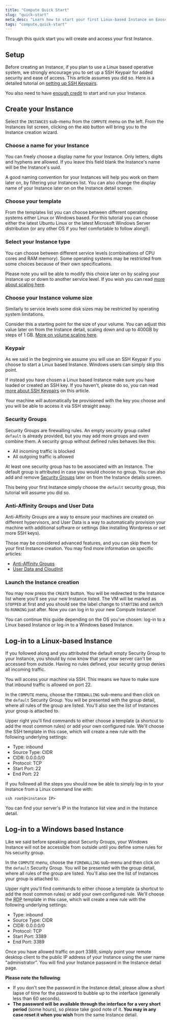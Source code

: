 ```yaml
---
title: "Compute Quick Start"
slug: "quick-start"
meta_desc: "Learn how to start your first Linux-based Instance on Exoscale Compute and connect via SSH, or how to deploy a Windows Instance and access it with RDP"
tags: "compute,quick-start"
---
```


Through this quick start you will create and access your first Instance.

## Setup

Before creating an Instance, if you plan to use a Linux based operative system,
we strongly encourage you to set up a SSH Keypair for added security and ease of
access. This article assumes you did so.
Here is a detailed tutorial on
[setting up SSH Keypairs](/documentation/compute/ssh-keypairs/).

You also need to have
[enough credit](/documentation/platform/operate-on-platform/) to start and run your
Instance.

## Create your Instance

Select the `INSTANCES` sub-menu from the `COMPUTE` menu on the left.
From the Instances list screen, clicking on the `ADD` button will bring you to
the Instance creation wizard.

### Choose a name for your Instance

You can freely choose a display name for your Instance. Only letters, digits and
hyphens are allowed. If you leave this field blank the Instance's name will be
the Instance's uuid.

A good naming convention for your Instances will help you work on them later on,
by filtering your Instances list. You can also change the display name of your
Instance later on on the Instance detail screen.

### Choose your template

From the templates list you can choose between different operating systems
either Linux or Windows based. For this tutorial you can choose either the
latest Ubuntu Linux or the latest Microsoft Windows Server distribution
(or any other OS if you feel comfortable to follow along!).

### Select your Instance type

You can choose between different service levels (combinations of CPU cores and
RAM memory). Some operating systems may be restricted from some choices because
of their own specifications.

Please note you will be able to modify this choice later on by scaling your
Instance up or down to another service level. If you wish you can read
[more about scaling here](/documentation/compute/instance-scaling/).

### Choose your Instance volume size

Similarly to service levels some disk sizes may be restricted by operating
system limitations.

Consider this a starting point for the size of your volume. You can adjust this
value later on from the Instance detail, scaling down and up to 400GB by steps
of 1 GB.
[More on volume scaling here](/documentation/compute/instance-scaling/).

### Keypair

As we said in the beginning we assume you will use an SSH Keypair if you choose
to start a Linux based Instance. Windows users can simply skip this point.

If instead you have chosen a Linux based Instance make sure you have loaded or
created an SSH key. If you haven't, please do so, you can read
[more about SSH Keypairs](/documentation/compute/ssh-keypairs/)
on this article.

Your machine will automatically be provisioned with the key you choose and you
will be able to access it via SSH straight away.

### Security Groups

Security Groups are firewalling rules. An empty security group called `default`
is already provided, but you may add more groups and even combine them.
A security group without defined rules behaves like this:

* All incoming traffic is blocked
* All outgoing traffic is allowed

At least one security group has to be associated with an Instance. The default
group is attributed in case you would choose no group. You can also add and
remove [Security Groups](/documentation/compute/security-groups/)
later on from the Instance details screen.

This being your first Instance simply choose the `default` security group, this
tutorial will assume you did so.

### Anti-Affinity Groups and User Data

Anti-Affinity Groups are a way to ensure your machines are created on different
hypervisors, and User Data is a way to automatically provision your machine
with additional software or settings (like installing Wordpress or set more
SSH keys).

Those may be considered advanced features, and you can skip them for your first
Instance creation. You may find more information on specific articles:

* [Anti-Affinity Groups](/documentation/compute/anti-affinity-groups/)
* [User Data and CloudInit](/documentation/compute/cloud-init/)

### Launch the Instance creation

You may now press the `CREATE` button. You will be redirected to the Instance
list where you'll see your new Instance listed. The VM will be marked as
`STOPPED` at first and you should see the label change to `STARTING` and
switch to `RUNNING` just after. Now you can log in to your new Compute Instance!

You can continue this guide depending on the OS you've chosen: log-in to a
Linux based Instance or log-in to a Windows based Instance.

## Log-in to a Linux-based Instance

If you followed along and you attributed the default empty Security Group to
your Instance, you should by now know that your new server can't be accessed
from outside. Having no rules defined, your security group denies all
incoming traffic.

You will access your machine via SSH. This means we have to make sure that
inbound traffic is allowed on port 22.

In the `COMPUTE` menu, choose the `FIREWALLING` sub-menu and then click on the
`default` Security Group. You will be presented with the group detail, where all
rules of the group are listed. You'll also see the list of Instances your group
is attached to.

Upper right you'll find commands to either choose a template (a shortcut to add
the most common rules) or add your own configured rule. We'll choose the SSH
template in this case, which will create a new rule with the following
underlying settings:

* Type: inbound
* Source Type: CIDR
* CIDR: 0.0.0.0/0
* Protocol: TCP
* Start Port: 22
* End Port: 22

If you followed all the steps you should now be able to simply log-in to your
Instance from a Linux command line with:

`ssh root@<instance IP>`

You can find your server's IP in the Instance list view and in the Instance
detail.

## Log-in to a Windows based Instance

Like we said before speaking about Security Groups, your Windows Instance will
not be accessible from outside until you define some rules for his security
group.

In the `COMPUTE` menu, choose the `FIREWALLING` sub-menu and then click on the
`default` Security Group. You will be presented with the group detail, where all
rules of the group are listed. You'll also see the list of Instances your group
is attached to.

Upper right you'll find commands to either choose a template (a shortcut to add
the most common rules) or add your own configured rule. We'll choose the
<abbr title="Remote Desktop Protocol">RDP</abbr> template in this case, which
will create a new rule with the following underlying settings:

* Type: inbound
* Source Type: CIDR
* CIDR: 0.0.0.0/0
* Protocol: TCP
* Start Port: 3389
* End Port: 3389

Once you have allowed traffic on port 3389, simply point your remote desktop
client to the public IP address of your Instance using the user name
"administrator". You will find your Instance password in the Instance detail
page.

**Please note the following**:

* If you don't see the password in the Instance detail, please allow a short
lapse of time for the password to bubble up to the interface (generally less
than 60 seconds).
* **The password will be available through the interface for a very short
period** (some hours), so please take good note of it. **You may in any case
reset it when you wish** from the same Instance detail.
